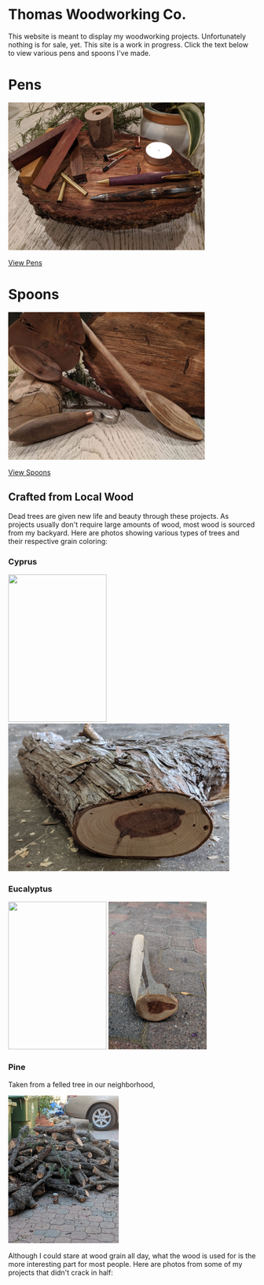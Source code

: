 # Thomas Woodworking Co.

This website is meant to display my woodworking projects. Unfortunately nothing is for sale, yet. This site is a work in progress. Click the text below to view various pens and spoons I've made.
# Pens 

<img src="ThemeImgPens.jpg" width= "400" height="300">

[View Pens](Pens.md)

# Spoons

<img src="ThemeImgSpoons.jpg" width= "400" height="300">

[View Spoons](Spoons.md)



## Crafted from Local Wood
Dead trees are given new life and beauty through these projects. As projects usually don't require large amounts of wood, most wood is sourced from my backyard.  Here are photos showing various types of trees and their respective grain coloring:  

### Cyprus

<img src="CyprusTree.jpg" width="200" height="300"> <img src="CyprusWood.jpg" width="450" height="300">  

### Eucalyptus

<img src="EucalyptusTree.jpg" width="200" height="300"> <img src="EucalyptusWood.jpg" width="200" height="300">  

### Pine

Taken from a felled tree in our neighborhood, 

<img src="PineWoodPile.jpg" width="225" height="300">

Although I could stare at wood grain all day, what the wood is used for is the more interesting part for most people. Here are photos from some of my projects that didn't crack in half:

